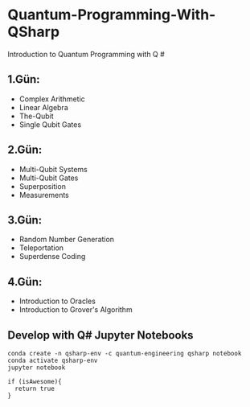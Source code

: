 # Quantum-Programming-With-QSharp
Introduction to Quantum Programming with Q #

## 1.Gün:
- Complex Arithmetic
- Linear Algebra
- The-Qubit
- Single Qubit Gates

## 2.Gün:
- Multi-Qubit Systems
- Multi-Qubit Gates
- Superposition
- Measurements

## 3.Gün:
- Random Number Generation
- Teleportation
- Superdense Coding

## 4.Gün:
- Introduction to Oracles
- Introduction to Grover's Algorithm


## Develop with Q# Jupyter Notebooks
```
conda create -n qsharp-env -c quantum-engineering qsharp notebook
conda activate qsharp-env
jupyter notebook
```
```qsharp
if (isAwesome){
  return true
}
```





